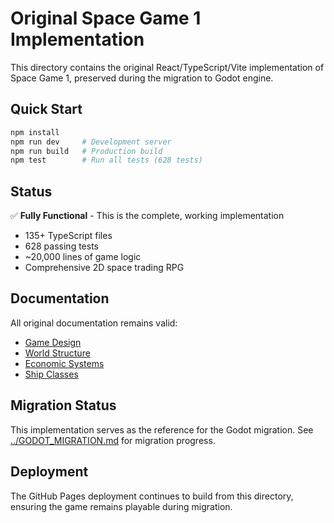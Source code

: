 # Original Space Game 1 Implementation

This directory contains the original React/TypeScript/Vite implementation of Space Game 1, preserved during the migration to Godot engine.

## Quick Start

```bash
npm install
npm run dev     # Development server
npm run build   # Production build
npm test        # Run all tests (628 tests)
```

## Status

✅ **Fully Functional** - This is the complete, working implementation
- 135+ TypeScript files
- 628 passing tests  
- ~20,000 lines of game logic
- Comprehensive 2D space trading RPG

## Documentation

All original documentation remains valid:
- [Game Design](../docs/game-design-document.md)
- [World Structure](../docs/world-structure.md)
- [Economic Systems](../docs/economy/README.md)
- [Ship Classes](../docs/ships/ship-classes.md)

## Migration Status

This implementation serves as the reference for the Godot migration. See [../GODOT_MIGRATION.md](../GODOT_MIGRATION.md) for migration progress.

## Deployment

The GitHub Pages deployment continues to build from this directory, ensuring the game remains playable during migration.